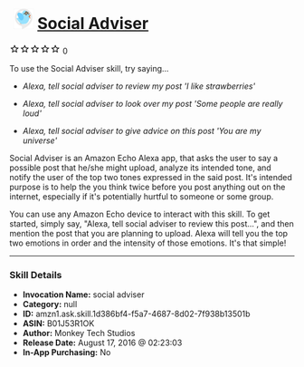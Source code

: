 # &nbsp;<img src="skill_icon" alt="Social Adviser icon" width="36"> [Social Adviser](http://alexa.amazon.com/#skills/amzn1.ask.skill.1d386bf4-f5a7-4687-8d02-7f938b13501b)
![0 stars](../../images/ic_star_border_black_18dp_1x.png)![0 stars](../../images/ic_star_border_black_18dp_1x.png)![0 stars](../../images/ic_star_border_black_18dp_1x.png)![0 stars](../../images/ic_star_border_black_18dp_1x.png)![0 stars](../../images/ic_star_border_black_18dp_1x.png) 0

To use the Social Adviser skill, try saying...

* *Alexa, tell social adviser  to review my post 'I like strawberries'*

* *Alexa, tell social adviser to look over my post 'Some people are really loud'*

* *Alexa, tell social adviser to give advice on this post 'You are my universe'*

Social Adviser is an Amazon Echo Alexa app, that asks the user to say a possible post that he/she might upload, analyze its intended tone, and notify the user of the top two tones expressed in the said post. It's intended purpose is to help the you think twice before you post anything out on the internet, especially if it's potentially hurtful to someone or some group.

You can use any Amazon Echo device to interact with this skill. To get started, simply say, "Alexa, tell social adviser to review this post...", and then mention the post that you are planning to upload. Alexa will tell you the top two emotions in order and the intensity of those emotions. It's that simple!

***

### Skill Details

* **Invocation Name:** social adviser
* **Category:** null
* **ID:** amzn1.ask.skill.1d386bf4-f5a7-4687-8d02-7f938b13501b
* **ASIN:** B01J53R1OK
* **Author:** Monkey Tech Studios
* **Release Date:** August 17, 2016 @ 02:23:03
* **In-App Purchasing:** No
